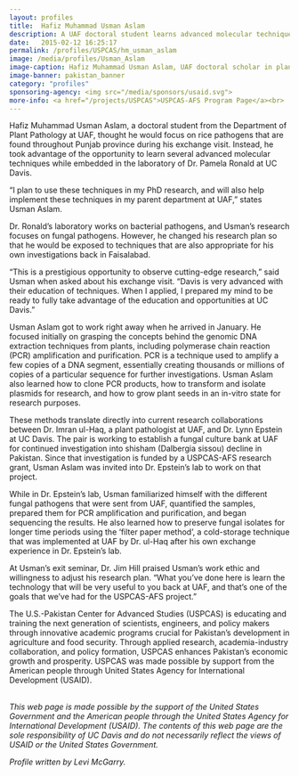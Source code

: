 ```yaml
---
layout: profiles
title:  Hafiz Muhammad Usman Aslam
description: A UAF doctoral student learns advanced molecular techniques to combat shisham decline in Pakistan.
date:   2015-02-12 16:25:17
permalink: /profiles/USPCAS/hm_usman_aslam
image: /media/profiles/Usman_Aslam
image-caption: Hafiz Muhammad Usman Aslam, UAF doctoral scholar in plant pathology.
image-banner: pakistan_banner
category: "profiles"
sponsoring-agency: <img src="/media/sponsors/usaid.svg">
more-info: <a href="/projects/USPCAS">USPCAS-AFS Program Page</a><br>
---
```

Hafiz Muhammad Usman Aslam, a doctoral student from the Department of Plant Pathology at UAF, thought he would focus on rice pathogens that are found throughout Punjab province during his exchange visit. Instead, he took advantage of the opportunity to learn several advanced molecular techniques while embedded in the laboratory of Dr. Pamela Ronald at UC Davis. <br>

“I plan to use these techniques in my PhD research, and will also help implement these techniques in my parent department at UAF,” states Usman Aslam. <br>

Dr. Ronald’s laboratory works on bacterial pathogens, and Usman’s research focuses on fungal pathogens. However, he changed his research plan so that he would be exposed to techniques that are also appropriate for his own investigations back in Faisalabad. <br>

“This is a prestigious opportunity to observe cutting-edge research,” said Usman when asked about his exchange visit. “Davis is very advanced with their education of techniques. When I applied, I prepared my mind to be ready to fully take advantage of the education and opportunities at UC Davis.” <br>

Usman Aslam got to work right away when he arrived in January. He focused initially on grasping the concepts behind the genomic DNA extraction techniques from plants, including polymerase chain reaction (PCR) amplification and purification. PCR is a technique used to amplify a few copies of a DNA segment, essentially creating thousands or millions of copies of a particular sequence for further investigations.  Usman Aslam also learned how to clone PCR products, how to transform and isolate plasmids for research, and how to grow plant seeds in an in-vitro state for research purposes. <br>

These methods translate directly into current research collaborations between Dr. Imran ul-Haq, a plant pathologist at UAF, and Dr. Lynn Epstein at UC Davis. The pair is working to establish a fungal culture bank at UAF for continued investigation into shisham (Dalbergia sissou) decline in Pakistan. Since that investigation is funded by a USPCAS-AFS research grant, Usman Aslam was invited into Dr. Epstein’s lab to work on that project. <br>

While in Dr. Epstein’s lab, Usman familiarized himself with the different fungal pathogens that were sent from UAF, quantified the samples, prepared them for PCR amplification and purification, and began sequencing the results. He also learned how to preserve fungal isolates for longer time periods using the ‘filter paper method’, a cold-storage technique that was implemented at UAF by Dr. ul-Haq after his own exchange experience in Dr. Epstein’s lab. <br>

At Usman’s exit seminar, Dr. Jim Hill praised Usman’s work ethic and willingness to adjust his research plan. “What you’ve done here is learn the technology that will be very useful to you back at UAF, and that’s one of the goals that we’ve had for the USPCAS-AFS project.” <br>


The U.S.-Pakistan Center for Advanced Studies (USPCAS) is educating and training the next generation of scientists, engineers, and policy makers through innovative academic programs crucial for Pakistan’s development in agriculture and food security. Through applied research, academia-industry collaboration, and policy formation, USPCAS enhances Pakistan’s economic growth and prosperity. USPCAS was made possible by support from the American people through United States Agency for International Development (USAID). <br>
<br>

<i>This web page is made possible by the support of the United States Government and the American people through the United States Agency for International Development (USAID). The contents of this web page are the sole responsibility of UC Davis and do not necessarily reflect the views of USAID or the United States Government.</i><br>

<p><i>Profile written by Levi McGarry.</i></p>

